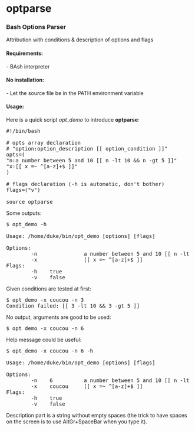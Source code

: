 # optparse
<h3>Bash Options Parser</h3>

Attribution with conditions & description of options and flags

<h4>Requirements:</h4>
  - BAsh interpreter

<h4>No installation:</h4>
  - Let the source file be in the PATH environment variable

<h4>Usage:</h4>

Here is a quick script <i>opt_demo</i> to introduce <b>optparse</b>:
<pre>
#!/bin/bash

# opts array declaration
# "option:option_description [[ option_condition ]]"
opts=(
"n:a number between 5 and 10 [[ n -lt 10 && n -gt 5 ]]"
"x:[[ x =~ ^[a-z]+$ ]]"
)

# flags declaration (-h is automatic, don't bother)
flags=("v")

source optparse
</pre>

Some outputs:
<pre>
$ opt_demo -h

Usage: /home/duke/bin/opt_demo [options] [flags]

Options:
        -n               a number between 5 and 10 [[ n -lt 10 && n -gt 5 ]]
        -x               [[ x =~ ^[a-z]+$ ]]                     
Flags:
        -h    true                                               
        -v    false 
</pre>

Given conditions are tested at first:
<pre>
$ opt_demo -x coucou -n 3
Condition failed: [[ 3 -lt 10 && 3 -gt 5 ]]
</pre>

No output, arguments are good to be used:
<pre>
$ opt_demo -x coucou -n 6
</pre>

Help message could be useful:
<pre>
$ opt_demo -x coucou -n 6 -h

Usage: /home/duke/bin/opt_demo [options] [flags]

Options:
        -n    6          a number between 5 and 10 [[ n -lt 10 && n -gt 5 ]]
        -x    coucou     [[ x =~ ^[a-z]+$ ]]                     
Flags:
        -h    true                                               
        -v    false 
</pre>

Description part is a string without empty spaces (the trick to have spaces on the screen is to use AltGr+SpaceBar when you type it).
